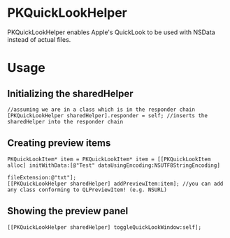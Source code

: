 PKQuickLookHelper
=================

PKQuickLookHelper enables Apple's QuickLook to be used with NSData instead of actual files.

Usage
====

Initializing the sharedHelper
----

    //assuming we are in a class which is in the responder chain
    [PKQuickLookHelper sharedHelper].responder = self; //inserts the sharedHelper into the responder chain



Creating preview items
----

    PKQuickLookItem* item = PKQuickLookItem* item = [[PKQuickLookItem alloc] initWithData:[@"Test" dataUsingEncoding:NSUTF8StringEncoding] 
                                                                            fileExtension:@"txt"];
    [[PKQuickLookHelper sharedHelper] addPreviewItem:item]; //you can add any class conforming to QLPreviewItem! (e.g. NSURL)



Showing the preview panel
----

    [[PKQuickLookHelper sharedHelper] toggleQuickLookWindow:self];

